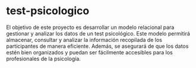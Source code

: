 # test-psicologico
El objetivo de este proyecto es desarrollar un modelo relacional para gestionar y analizar los datos de un test psicológico. Este modelo permitirá almacenar, consultar y analizar la información recopilada de los participantes de manera eficiente. Además, se asegurará de que los datos estén bien organizados y puedan ser fácilmente accesibles para los profesionales de la psicología.
